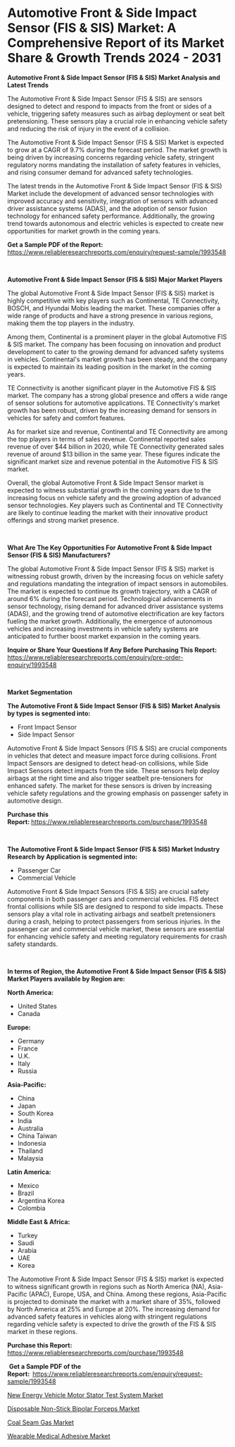 <p><h1>Automotive Front & Side Impact Sensor (FIS & SIS) Market: A Comprehensive Report of its Market Share & Growth Trends 2024 - 2031</h1></p><p><strong>Automotive Front & Side Impact Sensor (FIS & SIS) Market Analysis and Latest Trends</strong></p>
<p><p>The Automotive Front & Side Impact Sensor (FIS & SIS) are sensors designed to detect and respond to impacts from the front or sides of a vehicle, triggering safety measures such as airbag deployment or seat belt pretensioning. These sensors play a crucial role in enhancing vehicle safety and reducing the risk of injury in the event of a collision.</p><p>The Automotive Front & Side Impact Sensor (FIS & SIS) Market is expected to grow at a CAGR of 9.7% during the forecast period. The market growth is being driven by increasing concerns regarding vehicle safety, stringent regulatory norms mandating the installation of safety features in vehicles, and rising consumer demand for advanced safety technologies.</p><p>The latest trends in the Automotive Front & Side Impact Sensor (FIS & SIS) Market include the development of advanced sensor technologies with improved accuracy and sensitivity, integration of sensors with advanced driver assistance systems (ADAS), and the adoption of sensor fusion technology for enhanced safety performance. Additionally, the growing trend towards autonomous and electric vehicles is expected to create new opportunities for market growth in the coming years.</p></p>
<p><strong>Get a Sample PDF of the Report:&nbsp;</strong> <a href="https://www.reliableresearchreports.com/enquiry/request-sample/1993548">https://www.reliableresearchreports.com/enquiry/request-sample/1993548</a></p>
<p>&nbsp;</p>
<p><strong>Automotive Front & Side Impact Sensor (FIS & SIS) Major Market Players</strong></p>
<p><p>The global Automotive Front & Side Impact Sensor (FIS & SIS) market is highly competitive with key players such as Continental, TE Connectivity, BOSCH, and Hyundai Mobis leading the market. These companies offer a wide range of products and have a strong presence in various regions, making them the top players in the industry.</p><p>Among them, Continental is a prominent player in the global Automotive FIS & SIS market. The company has been focusing on innovation and product development to cater to the growing demand for advanced safety systems in vehicles. Continental's market growth has been steady, and the company is expected to maintain its leading position in the market in the coming years.</p><p>TE Connectivity is another significant player in the Automotive FIS & SIS market. The company has a strong global presence and offers a wide range of sensor solutions for automotive applications. TE Connectivity's market growth has been robust, driven by the increasing demand for sensors in vehicles for safety and comfort features.</p><p>As for market size and revenue, Continental and TE Connectivity are among the top players in terms of sales revenue. Continental reported sales revenue of over $44 billion in 2020, while TE Connectivity generated sales revenue of around $13 billion in the same year. These figures indicate the significant market size and revenue potential in the Automotive FIS & SIS market.</p><p>Overall, the global Automotive Front & Side Impact Sensor market is expected to witness substantial growth in the coming years due to the increasing focus on vehicle safety and the growing adoption of advanced sensor technologies. Key players such as Continental and TE Connectivity are likely to continue leading the market with their innovative product offerings and strong market presence.</p></p>
<p>&nbsp;</p>
<p><strong>What Are The Key Opportunities For Automotive Front & Side Impact Sensor (FIS & SIS) Manufacturers?</strong></p>
<p><p>The global Automotive Front & Side Impact Sensor (FIS & SIS) market is witnessing robust growth, driven by the increasing focus on vehicle safety and regulations mandating the integration of impact sensors in automobiles. The market is expected to continue its growth trajectory, with a CAGR of around 6% during the forecast period. Technological advancements in sensor technology, rising demand for advanced driver assistance systems (ADAS), and the growing trend of automotive electrification are key factors fueling the market growth. Additionally, the emergence of autonomous vehicles and increasing investments in vehicle safety systems are anticipated to further boost market expansion in the coming years.</p></p>
<p><strong>Inquire or Share Your Questions If Any Before Purchasing This Report:</strong> <a href="https://www.reliableresearchreports.com/enquiry/pre-order-enquiry/1993548">https://www.reliableresearchreports.com/enquiry/pre-order-enquiry/1993548</a></p>
<p>&nbsp;</p>
<p><strong>Market Segmentation</strong></p>
<p><strong>The Automotive Front & Side Impact Sensor (FIS & SIS) Market Analysis by types is segmented into:</strong></p>
<p><ul><li>Front Impact Sensor</li><li>Side Impact Sensor</li></ul></p>
<p><p>Automotive Front & Side Impact Sensors (FIS & SIS) are crucial components in vehicles that detect and measure impact force during collisions. Front Impact Sensors are designed to detect head-on collisions, while Side Impact Sensors detect impacts from the side. These sensors help deploy airbags at the right time and also trigger seatbelt pre-tensioners for enhanced safety. The market for these sensors is driven by increasing vehicle safety regulations and the growing emphasis on passenger safety in automotive design.</p></p>
<p><strong>Purchase this Report:&nbsp;</strong><a href="https://www.reliableresearchreports.com/purchase/1993548">https://www.reliableresearchreports.com/purchase/1993548</a></p>
<p>&nbsp;</p>
<p><strong>The Automotive Front & Side Impact Sensor (FIS & SIS) Market Industry Research by Application is segmented into:</strong></p>
<p><ul><li>Passenger Car</li><li>Commercial Vehicle</li></ul></p>
<p><p>Automotive Front & Side Impact Sensors (FIS & SIS) are crucial safety components in both passenger cars and commercial vehicles. FIS detect frontal collisions while SIS are designed to respond to side impacts. These sensors play a vital role in activating airbags and seatbelt pretensioners during a crash, helping to protect passengers from serious injuries. In the passenger car and commercial vehicle market, these sensors are essential for enhancing vehicle safety and meeting regulatory requirements for crash safety standards.</p></p>
<p>&nbsp;</p>
<p><strong>In terms of Region, the Automotive Front & Side Impact Sensor (FIS & SIS) Market Players available by Region are:</strong></p>
<p>
    <p> <strong> North America: </strong>
        <ul>
            <li>United States</li>
            <li>Canada</li>
        </ul>
        </p> 
    <p> <strong> Europe: </strong>
        <ul>
            <li>Germany</li>
            <li>France</li>
            <li>U.K.</li>
            <li>Italy</li>
            <li>Russia</li>
        </ul>
        </p> 
    <p> <strong> Asia-Pacific: </strong>
        <ul>
            <li>China</li>
            <li>Japan</li>
            <li>South Korea</li>
            <li>India</li>
            <li>Australia</li>
            <li>China Taiwan</li>
            <li>Indonesia</li>
            <li>Thailand</li>
            <li>Malaysia</li>
        </ul>
        </p> 
    <p> <strong> Latin America: </strong>
        <ul>
            <li>Mexico</li>
            <li>Brazil</li>
            <li>Argentina Korea</li>
            <li>Colombia</li>
        </ul>
        </p> 
    <p> <strong> Middle East & Africa: </strong>
        <ul>
            <li>Turkey</li>
            <li>Saudi</li>
            <li>Arabia</li>
            <li>UAE</li>
            <li>Korea</li>
        </ul>
    </p>
    </p>
<p><p>The Automotive Front & Side Impact Sensor (FIS & SIS) market is expected to witness significant growth in regions such as North America (NA), Asia-Pacific (APAC), Europe, USA, and China. Among these regions, Asia-Pacific is projected to dominate the market with a market share of 35%, followed by North America at 25% and Europe at 20%. The increasing demand for advanced safety features in vehicles along with stringent regulations regarding vehicle safety is expected to drive the growth of the FIS & SIS market in these regions.</p></p>
<p><strong>Purchase this Report: </strong><a href="https://www.reliableresearchreports.com/purchase/1993548">https://www.reliableresearchreports.com/purchase/1993548</a></p>
<p>&nbsp;<strong>Get a Sample PDF of the Report:&nbsp;&nbsp;</strong><a href="https://www.reliableresearchreports.com/enquiry/request-sample/1993548">https://www.reliableresearchreports.com/enquiry/request-sample/1993548</a></p>
<p><strong></strong></p>
<p><p><a href="https://github.com/Sherrillcrooksxa8i18ucf2m/Market-Research-Report-List-1/blob/main/new-energy-vehicle-motor-stator-test-system-market.md">New Energy Vehicle Motor Stator Test System Market</a></p><p><a href="https://view.publitas.com/reportprime-1/disposable-non-stick-bipolar-forceps-market-size-focuses-on-market-dynamics-in-depth-analysis-and-future-projections-of-its-market-forecasted-for-period-from-2023-to-2030/">Disposable Non-Stick Bipolar Forceps Market</a></p><p><a href="https://forested-sushi-9b0.notion.site/Coal-Seam-Gas-Market-Provides-a-Comprehensive-Analysis-Including-a-Macro-Overview-of-the-Market-as-w-15e19109c02945c2813d2edaa692b691">Coal Seam Gas Market</a></p><p><a href="https://view.publitas.com/reportprime-1/wearable-medical-adhesive-market-size-2023-2030-global-industrial-analysis-key-geographical-regions-market-share-top-key-players-product-types-and-forecast-research-report/">Wearable Medical Adhesive Market</a></p></p>